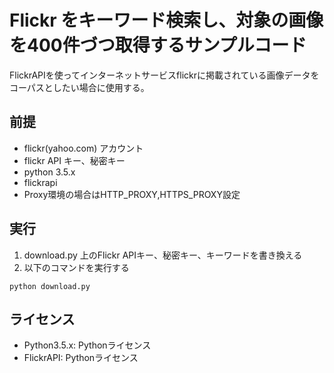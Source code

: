 # Flickr をキーワード検索し、対象の画像を400件づつ取得するサンプルコード

FlickrAPIを使ってインターネットサービスflickrに掲載されている画像データをコーパスとしたい場合に使用する。

## 前提
- flickr(yahoo.com) アカウント
- flickr API キー、秘密キー
- python 3.5.x
 - flickrapi
- Proxy環境の場合はHTTP_PROXY,HTTPS_PROXY設定

## 実行

1. download.py 上のFlickr APIキー、秘密キー、キーワードを書き換える
2. 以下のコマンドを実行する

```
python download.py
```

## ライセンス

- Python3.5.x: Pythonライセンス
- FlickrAPI: Pythonライセンス
